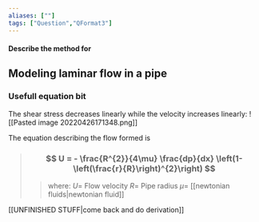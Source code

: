 ```yaml
---
aliases: [""]
tags: ["Question","QFormat3"]
---
```


#### Describe the method for
## Modeling laminar flow in a pipe
### Usefull equation bit
The shear stress decreases linearly while the velocity increases linearly:
![[Pasted image 20220426171348.png]]

The equation describing the flow formed is
> ### $$ U = - \frac{R^{2}}{4\mu} \frac{dp}{dx} \left(1-\left(\frac{r}{R}\right)^{2}\right) $$ 
>> where:
>> $U=$ Flow velocity
>> $R=$ Pipe radius
>> $\mu=$ [[newtonian fluids|newtonian fluid]]


[[UNFINISHED STUFF|come back and do derivation]]
<!--- 
### Derivation
We make some assumptions: 
- flow is fully developed (so it's cross section/flow is uniform for its length, aka a really long pipe) so no [[boundary layer]] [[first meme since easter break lets go|shinanigins]].
- Flow is incompressible
- No mass accumulation (flow rate is constant for the length of the pipe)

![[Pasted image 20220426154544.png]]

First equation is us expressing the net force acting on the section of water, and since acceleration is zero we know that net force is zero. So pressure force equals pipe surface shear force:

$$\begin{align*}
( (p+dp) - p ) \times \pi R^{2} &= \tau_{w} \times 2R\pi dx\\
dpR &= 2 \tau_{w} dx \\
\frac{dp}{dx} \frac{R}{2} &= \tau_{w}
\end{align*}$$

Next we need to derive an equation for modelling shear inside the pipe cross section, here we can also use force balencing:
![[Pasted image 20220426165153.png]]
$$\begin{align*}
\tau &= (R-r) \tau_{w}
\end{align*}$$

Now we have an expression relating the shear force and rate of change of pressure. Next we can model this as a [[newtonian fluids|newtonian fluid]] and get [[newtonian fluids#^998109|this equation]]:
$$\begin{align*}
\tau &= \mu dU & \tau &= (R-r) \tau_{w} & \frac{dp}{dx} \frac{R}{2} &= \tau_{w}\\
&&  &= (R-r) \frac{dp}{dx} \frac{R}{2}\\
(R-r) \frac{dp}{dx} \frac{R}{2} &= \mu dU\\
(R-r) \frac{dp}{dx} \frac{R}{2} &= \mu dU
\end{align*}$$
-->